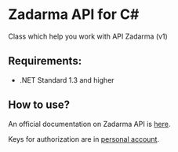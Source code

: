 # Zadarma API for C#
Class which help you work with API Zadarma (v1)

## Requirements:
- .NET Standard 1.3 and higher

## How to use?
An official documentation on Zadarma API is [here](https://zadarma.com/support/api/).

Keys for authorization are in [personal account](https://my.zadarma.com/api/).


